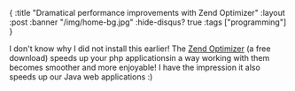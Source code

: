 {
  :title "Dramatical performance improvements with Zend Optimizer"
  :layout :post
  :banner "/img/home-bg.jpg"
  :hide-disqus? true
  :tags ["programming"]
}

I don't know why I did not install this earlier! The [Zend Optimizer](https://www.zend.com/de/free_download/optimizer) (a free download) speeds up your php applicationsin a way working with them becomes smoother and more enjoyable! I have the impression it also speeds up our Java web applications :)
